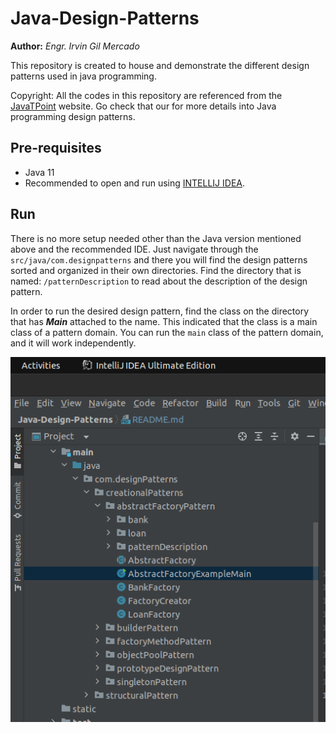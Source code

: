 # Java-Design-Patterns

**Author:** *Engr. Irvin Gil Mercado*

This repository is created to house and demonstrate the different design patterns used in java programming.

Copyright: All the codes in this repository are referenced from the [JavaTPoint](https://www.javatpoint.com/design-patterns-in-java) website. Go check that our for
more details into Java programming design patterns.

## Pre-requisites
- Java 11
- Recommended to open and run using [INTELLIJ IDEA](https://www.jetbrains.com/idea/download/#section=linux).

## Run
There is no more setup needed other than the Java version mentioned above and the recommended IDE. Just navigate through the `src/java/com.designpatterns` and there you will find the design patterns sorted and organized in their own directories.
Find the directory that is named: `/patternDescription` to read about the description of the design pattern.

In order to run the desired design pattern, find the class on the directory that has ***Main*** attached to the name. This indicated that the class is a main class of a pattern domain.
You can run the `main` class of the pattern domain, and it will work independently.

<img src="src/static/img.png">
